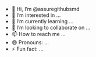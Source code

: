 - 👋 Hi, I’m @assuregithubsmd
- 👀 I’m interested in ...
- 🌱 I’m currently learning ...
- 💞️ I’m looking to collaborate on ...
- 📫 How to reach me ...
- 😄 Pronouns: ...
- ⚡ Fun fact: ...

<!---
assuregithubsmd/assuregithubsmd is a ✨ special ✨ repository because its `README.md` (this file) appears on your GitHub profile.
You can click the Preview link to take a look at your changes.
--->
